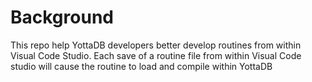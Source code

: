 # Background

This repo help YottaDB developers better develop routines from within Visual Code Studio. Each save of a routine file from within Visual Code studio will cause the routine to load and compile within YottaDB
